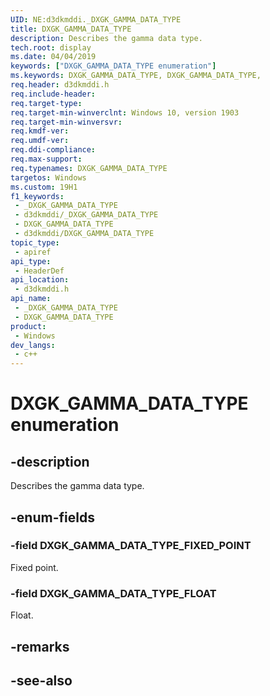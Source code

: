 ```yaml
---
UID: NE:d3dkmddi._DXGK_GAMMA_DATA_TYPE
title: DXGK_GAMMA_DATA_TYPE
description: Describes the gamma data type.
tech.root: display
ms.date: 04/04/2019
keywords: ["DXGK_GAMMA_DATA_TYPE enumeration"]
ms.keywords: DXGK_GAMMA_DATA_TYPE, DXGK_GAMMA_DATA_TYPE,
req.header: d3dkmddi.h
req.include-header: 
req.target-type: 
req.target-min-winverclnt: Windows 10, version 1903
req.target-min-winversvr: 
req.kmdf-ver: 
req.umdf-ver: 
req.ddi-compliance: 
req.max-support: 
req.typenames: DXGK_GAMMA_DATA_TYPE
targetos: Windows
ms.custom: 19H1
f1_keywords:
 - _DXGK_GAMMA_DATA_TYPE
 - d3dkmddi/_DXGK_GAMMA_DATA_TYPE
 - DXGK_GAMMA_DATA_TYPE
 - d3dkmddi/DXGK_GAMMA_DATA_TYPE
topic_type:
 - apiref
api_type:
 - HeaderDef
api_location:
 - d3dkmddi.h
api_name:
 - _DXGK_GAMMA_DATA_TYPE
 - DXGK_GAMMA_DATA_TYPE
product:
 - Windows
dev_langs:
 - c++
---
```


# DXGK_GAMMA_DATA_TYPE enumeration


## -description

Describes the gamma data type.

## -enum-fields

### -field DXGK_GAMMA_DATA_TYPE_FIXED_POINT

Fixed point.

### -field DXGK_GAMMA_DATA_TYPE_FLOAT

Float.

## -remarks

## -see-also

